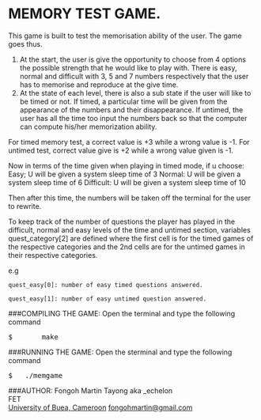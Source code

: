 MEMORY TEST GAME.
==================

This game is built to test the memorisation ability of the user.
The game goes thus.
1. At the start, the user is give the opportunity to choose from 4
options the possible strength that he would like to play with.
There is easy, normal and difficult with 3, 5 and 7 numbers respectively that the user has to memorise and reproduce at the give time.
2. At the state of each level, there is also a sub state if the user will like to be timed or not. If timed, a particular time will be given from the appearance of the numbers and their disappearance.
If untimed, the user has all the time too input the numbers back so that the computer can compute his/her memorization ability.

For timed memory test, a correct value is +3 while a wrong value is -1.
For untimed test,  correct value give is +2 while a wrong value given is -1.

Now in terms of the time given when playing in timed mode, if u choose:
	Easy;
U will be given a system sleep time of 3
	Normal:
U will be given a system sleep time of 6
	Difficult:
U will be given a system sleep time of 10

Then after this time, the numbers will be taken off the terminal for the user to rewrite.

To keep track of the number of questions the player has played in the difficult, normal and easy levels of the time and untimed section, variables quest_category[2] are defined where the first cell is for the timed games of the respective categories and the 2nd cells are for the untimed games in their respective categories.

e.g

<code>quest_easy[0]: number of easy timed questions answered.<br/>
quest_easy[1]: number of easy untimed question answered.
</code>

###COMPILING THE GAME:
Open the terminal and type the following command
<pre>
$		make
</pre>

###RUNNING THE GAME:
Open the sterminal and type the following command
<pre>
$ 	./memgame
</pre>

###AUTHOR:
Fongoh Martin Tayong aka _echelon<br/>
FET<br/>
[University of Buea, Cameroon](http://ubuea.cm)
fongohmartin@gmail.com<br/>
